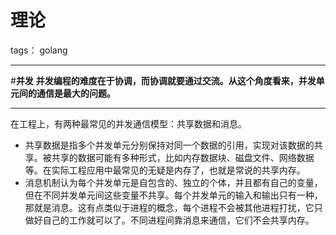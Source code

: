 # 理论

tags： golang

---
#**并发**
**并发编程的难度在于协调，而协调就要通过交流。从这个角度看来，并发单元间的通信是最大的问题。**


----------
在工程上，有两种最常见的并发通信模型：共享数据和消息。

 - 共享数据是指多个并发单元分别保持对同一个数据的引用，实现对该数据的共享。被共享的数据可能有多种形式，比如内存数据块、磁盘文件、网络数据等。在实际工程应用中最常见的无疑是内存了，也就是常说的共享内存。
 - 消息机制认为每个并发单元是自包含的、独立的个体，并且都有自己的变量，但在不同并发单元间这些变量不共享。每个并发单元的输入和输出只有一种，那就是消息。这有点类似于进程的概念，每个进程不会被其他进程打扰，它只做好自己的工作就可以了。不同进程间靠消息来通信，它们不会共享内存。




<!--stackedit_data:
eyJoaXN0b3J5IjpbLTMxOTA2NDIyMV19
-->